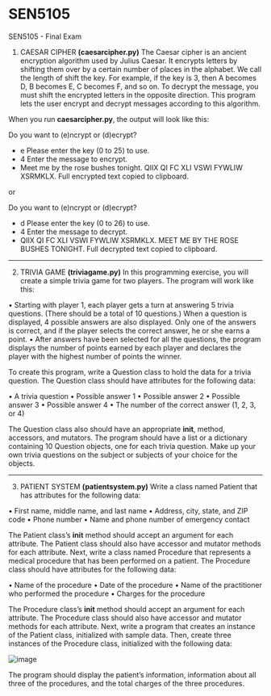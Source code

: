 # SEN5105
SEN5105 - Final Exam

1. CAESAR CIPHER **(caesarcipher.py)**
The Caesar cipher is an ancient encryption algorithm used by Julius Caesar. It encrypts letters by shifting them over by a certain number of places in the alphabet. We call the length of shift the key. For example, if the key is 3, then A becomes D, B becomes E, C becomes F, and so on. To decrypt the message, you must shift the encrypted letters in the opposite direction. This program lets the user encrypt and decrypt messages according to this algorithm.

When you run **caesarcipher.py**, the output will look like this:


Do you want to (e)ncrypt or (d)ecrypt? 
- e
Please enter the key (0 to 25) to use.
- 4
Enter the message to encrypt.
- Meet me by the rose bushes tonight. QIIX QI FC XLI VSWI FYWLIW XSRMKLX.
Full encrypted text copied to clipboard.

or

Do you want to (e)ncrypt or (d)ecrypt? 
- d
Please enter the key (0 to 26) to use.
- 4
Enter the message to decrypt.
- QIIX QI FC XLI VSWI FYWLIW XSRMKLX. MEET ME BY THE ROSE BUSHES TONIGHT.
Full decrypted text copied to clipboard.

---------------

2. TRIVIA GAME **(triviagame.py)**
In this programming exercise, you will create a simple trivia game for two players. The program will work like this:

• Starting with player 1, each player gets a turn at answering 5 trivia questions. (There should be a total of 10 questions.) When a question is displayed, 4 possible answers are also displayed. Only one of the answers is correct, and if the player selects the correct answer, he or she earns a point.
• After answers have been selected for all the questions, the program displays the number of points earned by each player and declares the player with the highest number of points the winner.

To create this program, write a Question class to hold the data for a trivia question. The Question class should have attributes for the following data:

• A trivia question
• Possible answer 1
• Possible answer 2
• Possible answer 3
• Possible answer 4
• The number of the correct answer (1, 2, 3, or 4)

The Question class also should have an appropriate __init__, method, accessors, and mutators.
The program should have a list or a dictionary containing 10 Question objects, one for each trivia question. Make up your own trivia questions on the subject or subjects of your choice for the objects.

---------------

3. PATIENT SYSTEM **(patientsystem.py)**
Write a class named Patient that has attributes for the following data:

• First name, middle name, and last name
• Address, city, state, and ZIP code
• Phone number
• Name and phone number of emergency contact

The Patient class’s __init__ method should accept an argument for each attribute. The Patient class should also have accessor and mutator methods for each attribute. Next, write a class named Procedure that represents a medical procedure that has been performed on a patient. The Procedure class should have attributes for the following data:

• Name of the procedure
• Date of the procedure
• Name of the practitioner who performed the procedure 
• Charges for the procedure

The Procedure class’s __init__ method should accept an argument for each attribute. The Procedure class should also have accessor and mutator methods for each attribute. Next, write a program that creates an instance of the Patient class, initialized with sample data. Then, create three instances of the Procedure class, initialized with the following data:

![image](https://github.com/Kbgezmisoglu/SEN5105/assets/97810764/a7366cf4-b4f8-4a92-8b2a-99b8c4a10cca)

The program should display the patient’s information, information about all three of the procedures, and the total charges of the three procedures.
